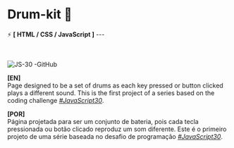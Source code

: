 # Drum-kit 🥁

⚡ <strong>[ HTML / CSS / JavaScript ]</strong> ---

<br>

![JS-30 -GitHub](https://user-images.githubusercontent.com/108018406/190511849-a04775b5-741e-4a96-91dd-d381227a2af8.png)

<strong>[EN]</strong>
<br>
Page designed to be a set of drums as each key pressed or button clicked plays a different sound. This is the first project of a series based on the coding challenge _[#JavaScript30](https://javascript30.com/)_.

<strong>[POR]</strong>
<br>
Página projetada para ser um conjunto de bateria, pois cada tecla pressionada ou botão clicado reproduz um som diferente. Este é o primeiro projeto de uma série baseada no desafio de programação _[#JavaScript30](https://javascript30.com/)_.
